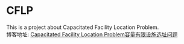 # CFLP
This is a project about Capacitated Facility Location Problem.  
博客地址: [Capacitated Facility Location Problem容量有限设施选址问题](https://blog.csdn.net/Runner1st/article/details/85150898)
